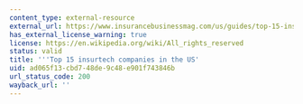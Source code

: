 ```yaml
---
content_type: external-resource
external_url: https://www.insurancebusinessmag.com/us/guides/top-15-insurtech-companies-in-the-us-210710.aspx
has_external_license_warning: true
license: https://en.wikipedia.org/wiki/All_rights_reserved
status: valid
title: '''Top 15 insurtech companies in the US'
uid: ad065f13-cbd7-48de-9c48-e901f743846b
url_status_code: 200
wayback_url: ''
---
```

